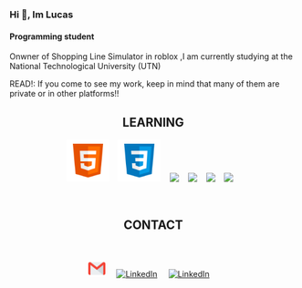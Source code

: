 ### Hi 👋, Im Lucas
#### Programming student

Onwner of Shopping Line Simulator in roblox ,I am currently studying at the National Technological University (UTN)

READ!: If you come to see my work, keep in mind that many of them are private or in other platforms!!

<h2 align="center">
  LEARNING
 </h2>
 
 <p align="center">
  <code><img height="75" src="https://github.com/chandan-reddy-k/chandan-reddy-k/blob/master/assets/html.png"></code> &nbsp;&nbsp;
  <code><img height="75" src="https://github.com/chandan-reddy-k/chandan-reddy-k/blob/master/assets/css.png"></code> &nbsp;&nbsp;
  <code><img height="75" src="https://upload.wikimedia.org/wikipedia/commons/c/c3/Python-logo-notext.svg"></code> &nbsp;&nbsp;
  <code><img height="75" src="https://img.icons8.com/?size=100&id=13679&format=png&color=000000"></code> &nbsp;&nbsp;
  <code><img height="75" src="https://upload.wikimedia.org/wikipedia/commons/d/d7/Sql_data_base_with_logo.svg"></code> &nbsp;&nbsp;
  <code><img height="75" src="https://es.wikipedia.org/wiki/C%2B%2B#/media/Archivo:ISO_C++_Logo.svg"></code> &nbsp;&nbsp;
</p>
<br/>
<p align="center">
</p>

<h2 align="center">
 CONTACT
 </h2>
 <br/>
<p align="center">
  <a href="mailto:lucasforlino2001@gmail.com"><img src="https://github.com/chandan-reddy-k/chandan-reddy-k/blob/master/assets/gmail.svg" width="30px" alt="mail"></a> &nbsp; &nbsp;
  <a href="https://www.linkedin.com/in/lucasforlino/"><img src="https://upload.wikimedia.org/wikipedia/commons/8/81/LinkedIn_icon.svg" width="30px" alt="LinkedIn"></a> &nbsp; &nbsp;
  <a href="https://www.instagram.com/lucasforlino/"><img src="https://upload.wikimedia.org/wikipedia/commons/9/95/Instagram_logo_2022.svg" width="30px" alt="LinkedIn"></a> &nbsp; &nbsp;
 








